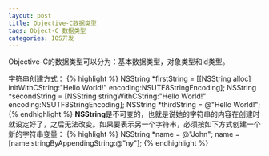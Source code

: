 ```yaml
---
layout: post
title: Objective-C数据类型
tags: Object-C 数据类型
categories: IOS开发
---
```

Objective-C的数据类型可以分为：基本数据类型，对象类型和id类型。  

字符串创建方式：
{% highlight %}
NSString *firstString = [[NSString alloc] initWithCString:"Hello World!" encoding:NSUTF8StringEncoding];
NSString *secondString = [NSString stringWithCString:"Hello World!" encoding:NSUTF8StringEncoding];
NSString *thirdString = @"Hello World!";
{% endhighlight %}
**NSString**是不可变的，也就是说她的字符串的内容在创建时就设定好了，之后无法改变。如果要表示另一个字符串，必须按如下方式创建一个新的字符串变量：
{% highlight %}
NSString *name = @"John";
name = [name stringByAppendingString:@"ny"];
{% endhighlight %}